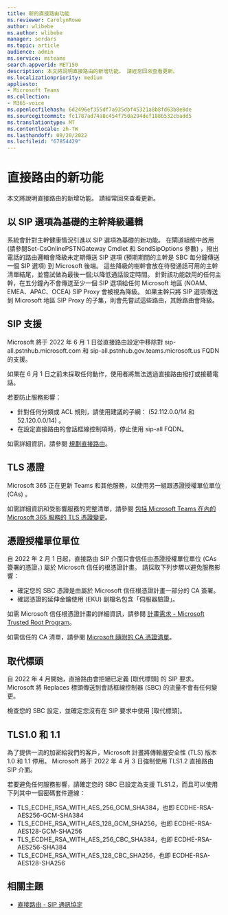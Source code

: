 ```yaml
---
title: 新的直接路由功能
ms.reviewer: CarolynRowe
author: wlibebe
ms.author: wlibebe
manager: serdars
ms.topic: article
audience: admin
ms.service: msteams
search.appverid: MET150
description: 本文將說明直接路由的新增功能。 請經常回來查看更新。
ms.localizationpriority: medium
appliesto:
- Microsoft Teams
ms.collection:
- M365-voice
ms.openlocfilehash: 6d2496ef355df7a935dbf45321a8b8fd63b8e8de
ms.sourcegitcommit: fc1787ad74a8c454f750a294def188b532cbadd5
ms.translationtype: MT
ms.contentlocale: zh-TW
ms.lasthandoff: 09/20/2022
ms.locfileid: "67854429"
---
```

# <a name="whats-new-for-direct-routing"></a>直接路由的新功能

本文將說明直接路由的新增功能。 請經常回來查看更新。

## <a name="trunk-demoting-logic-based-on-sip-options"></a>以 SIP 選項為基礎的主幹降級邏輯

系統會針對主幹健康情況引進以 SIP 選項為基礎的新功能。 在閘道組態中啟用 (請參閱Set-CsOnlinePSTNGateway Cmdlet 和 SendSipOptions 參數) ，撥出電話的路由邏輯會降級未定期傳送 SIP 選項 (預期期間的主幹是 SBC 每分鐘傳送一個 SIP 選項) 到 Microsoft 後端。 這些降級的樹幹會放在待發通話可用的主幹清單結尾，並嘗試做為最後一個;以降低通話設定時間。
針對該功能啟用的任何主幹，在五分鐘內不會傳送至少一個 SIP 選項給任何 Microsoft 地區 (NOAM、EMEA、APAC、OCEA) SIP Proxy 會被視為降級。 如果主幹只將 SIP 選項傳送到 Microsoft 地區 SIP Proxy 的子集，則會先嘗試這些路由，其餘路由會降級。


## <a name="sip-support"></a>SIP 支援

Microsoft 將于 2022 年 6 月 1 日從直接路由設定中移除對 sip-all.pstnhub.microsoft.com 和 sip-all.pstnhub.gov.teams.microsoft.us FQDN 的支援。

如果在 6 月 1 日之前未採取任何動作，使用者將無法透過直接路由撥打或接聽電話。

若要防止服務影響：

- 針對任何分類或 ACL 規則，請使用建議的子網： (52.112.0.0/14 和 52.120.0.0/14) 。
- 在設定直接路由的會話框線控制項時，停止使用 sip-all FQDN。

如需詳細資訊，請參閱 [規劃直接路由](direct-routing-plan.md)。

## <a name="tls-certificates"></a>TLS 憑證

Microsoft 365 正在更新 Teams 和其他服務，以使用另一組跟憑證授權單位單位 (CAs) 。

如需詳細資訊和受影響服務的完整清單，請參閱 [包括 Microsoft Teams 在內的 Microsoft 365 服務的 TLS 憑證變更](https://techcommunity.microsoft.com/t5/microsoft-teams-blog/tls-certificate-changes-to-microsoft-365-services-including/ba-p/3249676)。

## <a name="certificate-authorities"></a>憑證授權單位單位

自 2022 年 2 月 1 日起，直接路由 SIP 介面只會信任由憑證授權單位單位 (CAs 簽署的憑證，) 屬於 Microsoft 信任的根憑證計畫。 請採取下列步驟以避免服務影響：

- 確定您的 SBC 憑證是由屬於 Microsoft 信任根憑證計畫一部分的 CA 簽署。
- 確認憑證的延伸金鑰使用 (EKU) 副檔名包含「伺服器驗證」。

如需 Microsoft 信任根憑證計畫的詳細資訊，請參閱 [計畫需求 - Microsoft Trusted Root Program](/security/trusted-root/program-requirements)。

如需信任的 CA 清單，請參閱 [Microsoft 隨附的 CA 憑證清單](https://ccadb-public.secure.force.com/microsoft/IncludedCACertificateReportForMSFT)。

## <a name="replace-headers"></a>取代標頭

自 2022 年 4 月開始，直接路由會拒絕已定義 [取代標頭] 的 SIP 要求。 Microsoft 將 Replaces 標頭傳送到會話框線控制器 (SBC) 的流量不會有任何變更。

檢查您的 SBC 設定，並確定您沒有在 SIP 要求中使用 [取代標頭]。

## <a name="tls10-and-11"></a>TLS1.0 和 1.1

為了提供一流的加密給我們的客戶，Microsoft 計畫將傳輸層安全性 (TLS) 版本 1.0 和 1.1 停用。 Microsoft 將于 2022 年 4 月 3 日強制使用 TLS1.2 直接路由 SIP 介面。

若要避免任何服務影響，請確定您的 SBC 已設定為支援 TLS1.2，而且可以使用下列其中一個密碼套件連線：

- TLS_ECDHE_RSA_WITH_AES_256_GCM_SHA384，也即 ECDHE-RSA-AES256-GCM-SHA384
- TLS_ECDHE_RSA_WITH_AES_128_GCM_SHA256，也即 ECDHE-RSA-AES128-GCM-SHA256
- TLS_ECDHE_RSA_WITH_AES_256_CBC_SHA384，也即 ECDHE-RSA-AES256-SHA384
- TLS_ECDHE_RSA_WITH_AES_128_CBC_SHA256，也即 ECDHE-RSA-AES128-SHA256

## <a name="related-topics"></a>相關主題

- [直接路由 - SIP 通訊協定](direct-routing-protocols-sip.md)

